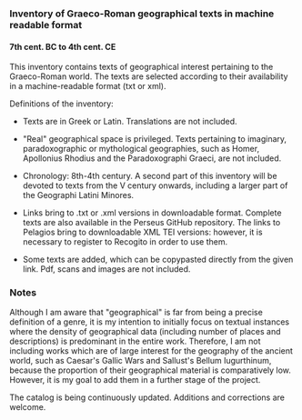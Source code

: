 ### Inventory of Graeco-Roman geographical texts in machine readable format 
#### 7th cent. BC to 4th cent. CE 

This inventory contains texts of geographical interest pertaining to the Graeco-Roman world. The texts are selected according to their availability in a machine-readable format (txt or xml). 

Definitions of the inventory: 

- Texts are in Greek or Latin. Translations are not included. 

- "Real" geographical space is privileged. Texts pertaining to imaginary, paradoxographic or mythological geographies, such as Homer, Apollonius Rhodius and the Paradoxographi Graeci, are not included. 

- Chronology: 8th-4th century. A second part of this inventory will be devoted to texts from the V century onwards, including a larger part of the Geographi Latini Minores. 

- Links bring to .txt or .xml versions in downloadable format. Complete texts are also available in the Perseus GitHub repository. The links to Pelagios bring to downloadable XML TEI versions: however, it is necessary to register to Recogito in order to use them. 

- Some texts are added, which can be copypasted directly from the given link. Pdf, scans and images are not included. 

### Notes

Although I am aware that "geographical" is far from being a precise definition of a genre, it is my intention to initially focus on textual instances where the density of geographical data (including number of places and descriptions) is predominant in the entire work. Therefore, I am not including works which are of large interest for the geography of the ancient world, such as Caesar's Gallic Wars and Sallust's Bellum Iugurthinum, because the proportion of their geographical material is comparatively low. However, it is my goal to add them in a further stage of the project.   
  
The catalog is being continuously updated. Additions and corrections are welcome.   
  

